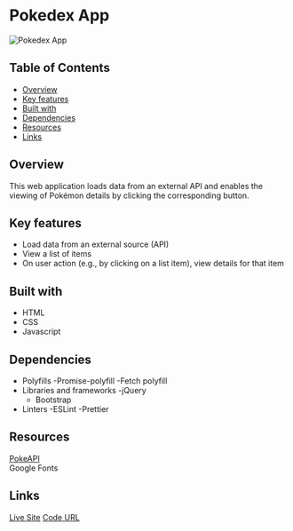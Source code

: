# Pokedex App
![Pokedex App](https://i.imgur.com/dTqYoNm.png)

## Table of Contents
- [Overview](#overview)
- [Key features](#key-features)
- [Built with](#built-with)
- [Dependencies](#dependencies)
- [Resources](#resources)
- [Links](#links)

## Overview

This web application loads data from an external API and enables the viewing of Pokémon details by clicking the corresponding button.

## Key features

- Load data from an external source (API)
- View a list of items
- On user action (e.g., by clicking on a list item), view details for that item

## Built with

- HTML
- CSS
- Javascript

## Dependencies

- Polyfills
  -Promise-polyfill
  -Fetch polyfill
- Libraries and frameworks
  -jQuery
  - Bootstrap
- Linters
  -ESLint
  -Prettier

## Resources

[PokeAPI](https://pokeapi.co/api/v2/pokemon/) <br>
Google Fonts

## Links
[Live Site](https://gabcb.github.io/Simple-JS-App/)
[Code URL](https://github.com/GabCB/Simple-JS-App)
